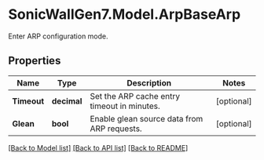 # SonicWallGen7.Model.ArpBaseArp
Enter ARP configuration mode.

## Properties

Name | Type | Description | Notes
------------ | ------------- | ------------- | -------------
**Timeout** | **decimal** | Set the ARP cache entry timeout in minutes. | [optional] 
**Glean** | **bool** | Enable glean source data from ARP requests. | [optional] 

[[Back to Model list]](../README.md#documentation-for-models) [[Back to API list]](../README.md#documentation-for-api-endpoints) [[Back to README]](../README.md)

